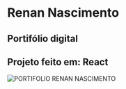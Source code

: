 # Renan Nascimento
## Portifólio digital

## Projeto feito em: React

![PORTIFOLIO RENAN NASCIMENTO](https://i.ibb.co/XYWDkrt/arte.jpg)
